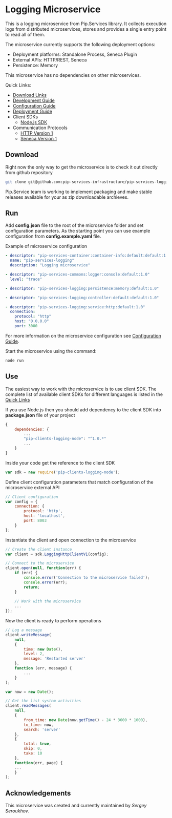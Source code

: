 # Logging Microservice

This is a logging microservice from Pip.Services library. 
It collects execution logs from distributed microservices, stores 
and provides a single entry point to read all of them.

The microservice currently supports the following deployment options:
* Deployment platforms: Standalone Process, Seneca Plugin
* External APIs: HTTP/REST, Seneca
* Persistence: Memory

This microservice has no dependencies on other microservices.

<a name="links"></a> Quick Links:

* [Download Links](doc/Downloads.md)
* [Development Guide](doc/Development.md)
* [Configuration Guide](doc/Configuration.md)
* [Deployment Guide](doc/Deployment.md)
* Client SDKs
  - [Node.js SDK](https://github.com/pip-services/pip-clients-logging-node)
* Communication Protocols
  - [HTTP Version 1](doc/HttpProtocolV1.md)
  - [Seneca Version 1](doc/SenecaProtocolV1.md)

## Download

Right now the only way to get the microservice is to check it out directly from github repository
```bash
git clone git@github.com:pip-services-infrastructure/pip-services-logging.git
```

Pip.Service team is working to implement packaging and make stable releases available for your 
as zip downloadable archieves.

## Run

Add **config.json** file to the root of the microservice folder and set configuration parameters.
As the starting point you can use example configuration from **config.example.yaml** file. 

Example of microservice configuration
```yaml
- descriptor: "pip-services-container:container-info:default:default:1.0"
  name: "pip-services-logging"
  description: "Logging microservice"

- descriptor: "pip-services-commons:logger:console:default:1.0"
  level: "trace"

- descriptor: "pip-services-logging:persistence:memory:default:1.0"

- descriptor: "pip-services-logging:controller:default:default:1.0"

- descriptor: "pip-services-logging:service:http:default:1.0"
  connection:
    protocol: "http"
    host: "0.0.0.0"
    port: 3000
```
 
For more information on the microservice configuration see [Configuration Guide](Configuration.md).

Start the microservice using the command:
```bash
node run
```

## Use

The easiest way to work with the microservice is to use client SDK. 
The complete list of available client SDKs for different languages is listed in the [Quick Links](#links)

If you use Node.js then you should add dependency to the client SDK into **package.json** file of your project
```javascript
{
    dependencies: {
        ...
        "pip-clients-logging-node": "^1.0.*"
        ...
    }
}
```

Inside your code get the reference to the client SDK
```javascript
var sdk = new require('pip-clients-logging-node');
```

Define client configuration parameters that match configuration of the microservice external API
```javascript
// Client configuration
var config = {
    connection: {
        protocol: 'http',
        host: 'localhost', 
        port: 8003
    }
};
```

Instantiate the client and open connection to the microservice
```javascript
// Create the client instance
var client = sdk.LoggingHttpClientV1(config);

// Connect to the microservice
client.open(null, function(err) {
    if (err) {
        console.error('Connection to the microservice failed');
        console.error(err);
        return;
    }
    
    // Work with the microservice
    ...
});
```

Now the client is ready to perform operations
```javascript
// Log a message
client.writeMessage(
    null,
    {
        time: new Date(),
        level: 2,
        message: 'Restarted server'
    },
    function (err, message) {
        ...
    }
);
```

```javascript
var now = new Date();

// Get the list system activities
client.readMessages(
    null,
    {
        from_time: new Date(now.getTime() - 24 * 3600 * 1000),
        to_time: now,
        search: 'server'
    },
    {
        total: true,
        skip: 0, 
        take: 10  
    },
    function(err, page) {
    ...    
    }
);
```    

## Acknowledgements

This microservice was created and currently maintained by *Sergey Seroukhov*.


